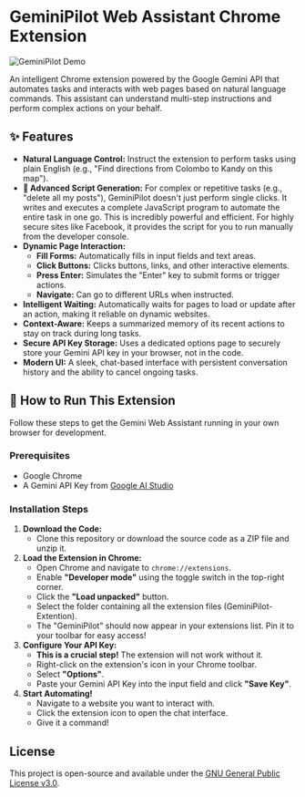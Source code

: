 # GeminiPilot Web Assistant Chrome Extension

![GeminiPilot Demo](https://i.imgur.com/OxsGV9C.png)

An intelligent Chrome extension powered by the Google Gemini API that automates tasks and interacts with web pages based on natural language commands. This assistant can understand multi-step instructions and perform complex actions on your behalf.

## ✨ Features

* **Natural Language Control:** Instruct the extension to perform tasks using plain English (e.g., "Find directions from Colombo to Kandy on this map").
* **🤖 Advanced Script Generation:** For complex or repetitive tasks (e.g., "delete all my posts"), GeminiPilot doesn't just perform single clicks. It writes and executes a complete JavaScript program to automate the entire task in one go. This is incredibly powerful and efficient. For highly secure sites like Facebook, it provides the script for you to run manually from the developer console.
* **Dynamic Page Interaction:**
    * **Fill Forms:** Automatically fills in input fields and text areas.
    * **Click Buttons:** Clicks buttons, links, and other interactive elements.
    * **Press Enter:** Simulates the "Enter" key to submit forms or trigger actions.
    * **Navigate:** Can go to different URLs when instructed.
* **Intelligent Waiting:** Automatically waits for pages to load or update after an action, making it reliable on dynamic websites.
* **Context-Aware:** Keeps a summarized memory of its recent actions to stay on track during long tasks.
* **Secure API Key Storage:** Uses a dedicated options page to securely store your Gemini API key in your browser, not in the code.
* **Modern UI:** A sleek, chat-based interface with persistent conversation history and the ability to cancel ongoing tasks.

## 🚀 How to Run This Extension

Follow these steps to get the Gemini Web Assistant running in your own browser for development.

### Prerequisites

* Google Chrome
* A Gemini API Key from [Google AI Studio](https://aistudio.google.com/app/keys)

### Installation Steps

1.  **Download the Code:**
    * Clone this repository or download the source code as a ZIP file and unzip it.
2.  **Load the Extension in Chrome:**
    * Open Chrome and navigate to `chrome://extensions`.
    * Enable **"Developer mode"** using the toggle switch in the top-right corner.
    * Click the **"Load unpacked"** button.
    * Select the folder containing all the extension files (GeminiPilot-Extention).
    * The "GeminiPilot" should now appear in your extensions list. Pin it to your toolbar for easy access!
4.  **Configure Your API Key:**
    * **This is a crucial step!** The extension will not work without it.
    * Right-click on the extension's icon in your Chrome toolbar.
    * Select **"Options"**.
    * Paste your Gemini API Key into the input field and click **"Save Key"**.
5.  **Start Automating!**
    * Navigate to a website you want to interact with.
    * Click the extension icon to open the chat interface.
    * Give it a command!

## License

This project is open-source and available under the [GNU General Public License v3.0](LICENSE).
